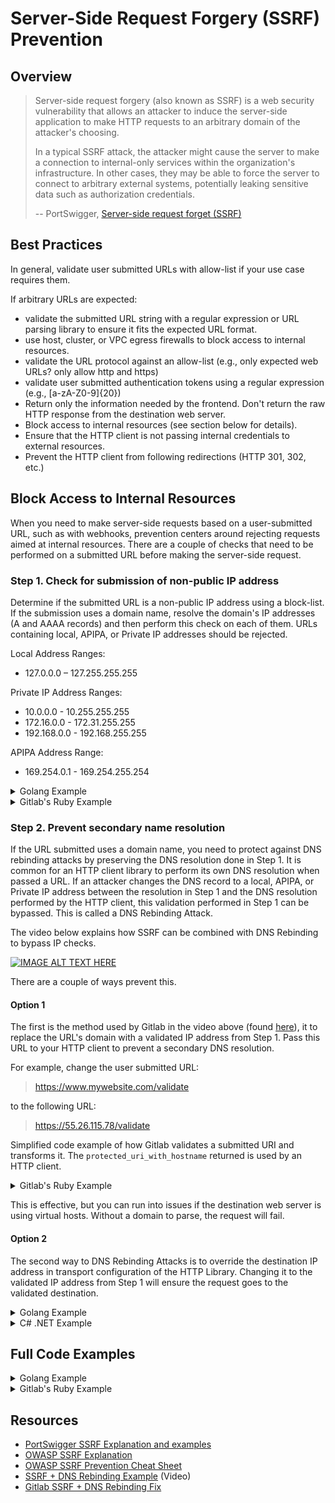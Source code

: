 # Server-Side Request Forgery (SSRF) Prevention

## Overview

> Server-side request forgery (also known as SSRF) is a web security vulnerability that allows an attacker to induce the server-side application to make HTTP requests to an arbitrary domain of the attacker's choosing.
>
> In a typical SSRF attack, the attacker might cause the server to make a connection to internal-only services within the organization's infrastructure. In other cases, they may be able to force the server to connect to arbitrary external systems, potentially leaking sensitive data such as authorization credentials.
>
> -- PortSwigger, [Server-side request forget (SSRF)](https://portswigger.net/web-security/ssrf)

## Best Practices

In general, validate user submitted URLs with allow-list if your use case requires them.

If arbitrary URLs are expected:

- validate the submitted URL string with a regular expression or URL parsing library to ensure it fits the expected URL format.
- use host, cluster, or VPC egress firewalls to block access to internal resources.
- validate the URL protocol against an allow-list (e.g., only expected web URLs? only allow http and https)
- validate user submitted authentication tokens using a regular expression (e.g., [a-zA-Z0-9]{20})
- Return only the information needed by the frontend. Don't return the raw HTTP response from the destination web server.
- Block access to internal resources (see section below for details).
- Ensure that the HTTP client is not passing internal credentials to external resources.
- Prevent the HTTP client from following redirections (HTTP 301, 302, etc.)

## Block Access to Internal Resources

When you need to make server-side requests based on a user-submitted URL, such as with webhooks, prevention centers around rejecting requests aimed at internal resources. There are a couple of checks that need to be performed on a submitted URL before making the server-side request.

### Step 1. Check for submission of non-public IP address

Determine if the submitted URL is a non-public IP address using a block-list. If the submission uses a domain name, resolve the domain's IP addresses (A and AAAA records) and then perform this check on each of them. URLs containing local, APIPA, or Private IP addresses should be rejected.

Local Address Ranges:

- 127.0.0.0 – 127.255.255.255

Private IP Address Ranges:

- 10.0.0.0 - 10.255.255.255
- 172.16.0.0 - 172.31.255.255
- 192.168.0.0 - 192.168.255.255

APIPA Address Range:

- 169.254.0.1 - 169.254.255.254

<details>
  <summary>Golang Example</summary>
  
  ```go
func validateIPs(ips []net.IP) (bool, error) {
    if len(ips) == 0 {
        return false, errors.New("IP not found")
    }

    for _, ip := range ips {
        if ip.To16() == nil && ip.To4() == nil {
        log.Errorf("IP: %v is not valid", ip)
        return false, errors.New("IP is not valid")
        }
        // IsPrivate reports whether ip is a private address, according to
        // RFC 1918 (IPv4 addresses) and RFC 4193 (IPv6 addresses).
        if ip.IsPrivate() {
        log.Errorf("IP address: %v is a private address", ip)
        return false, errors.New("IP address is a private address")
        }
        // checks Local Address Range of 127.0.0.0 - 127.255.255.255
        if ip.IsLoopback() {
        log.Errorf("IP address: %v is a local address", ip)
        return false, errors.New("IP address is a local address")
        }
        // checks APIPA Address Range of 169.254.0.0 - 169.254.255.255
        if ip.IsLinkLocalUnicast() {
        log.Errorf("IP address: %v is a link-local unicast address", ip)
        return false, errors.New("IP address is a link-local unicast address")
        }
    }

    return true, nil
    }
  ```
</details>

<details>
  <summary>Gitlab's Ruby Example</summary>
  
  ```ruby
# Source: https://gitlab.com/gitlab-org/gitlab-foss/-/blob/eabd80f72f4f7d8e19b26526aa1f44c43d78e8b3/lib/gitlab/url_blocker.rb#L214-L240
def validate_localhost(addrs_info)
    local_ips = ["::", "0.0.0.0"]
    local_ips.concat(Socket.ip_address_list.map(&:ip_address))

    return if (local_ips & addrs_info.map(&:ip_address)).empty?

    raise BlockedUrlError, "Requests to localhost are not allowed"
end

def validate_loopback(addrs_info)
    return unless addrs_info.any? { |addr| addr.ipv4_loopback? || addr.ipv6_loopback? }

    raise BlockedUrlError, "Requests to loopback addresses are not allowed"
end

def validate_local_network(addrs_info)
    return unless addrs_info.any? { |addr| addr.ipv4_private? || addr.ipv6_sitelocal? || addr.ipv6_unique_local? }

    raise BlockedUrlError, "Requests to the local network are not allowed"
end

def validate_link_local(addrs_info)
    netmask = IPAddr.new('169.254.0.0/16')
    return unless addrs_info.any? { |addr| addr.ipv6_linklocal? || netmask.include?(addr.ip_address) }

    raise BlockedUrlError, "Requests to the link local network are not allowed"
end
  ```
</details>

### Step 2. Prevent secondary name resolution

If the URL submitted uses a domain name, you need to protect against DNS rebinding attacks by preserving the DNS resolution done in Step 1. It is common for an HTTP client library to perform its own DNS resolution when passed a URL. If an attacker changes the DNS record to a local, APIPA, or Private IP address between the resolution in Step 1 and the DNS resolution performed by the HTTP client, this validation performed in Step 1 can be bypassed. This is called a DNS Rebinding Attack.

The video below explains how SSRF can be combined with DNS Rebinding to bypass IP checks.

[![IMAGE ALT TEXT HERE](https://img.youtube.com/vi/R5WB8h7hkrU/0.jpg)](https://www.youtube.com/watch?v=R5WB8h7hkrU)

There are a couple of ways prevent this.

#### Option 1

The first is the method used by Gitlab in the video above (found [here](https://gitlab.com/gitlab-org/gitlab-foss/-/blob/eabd80f72f4f7d8e19b26526aa1f44c43d78e8b3/lib/gitlab/url_blocker.rb#L22)), it to replace the URL's domain with a validated IP address from Step 1. Pass this URL to your HTTP client to prevent a secondary DNS resolution.

For example, change the user submitted URL:

> https://www.mywebsite.com/validate

to the following URL:

> https://55.26.115.78/validate

Simplified code example of how Gitlab validates a submitted URI and transforms it. The `protected_uri_with_hostname` returned is used by an HTTP client.

<details>
  <summary>Gitlab's Ruby Example</summary>
  
  ```ruby
# Source: https://gitlab.com/gitlab-org/gitlab-foss/-/blob/eabd80f72f4f7d8e19b26526aa1f44c43d78e8b3/lib/gitlab/url_blocker.rb#L22
require 'ipaddress'

# Expects Addressable::URI
def validate_uri(uri)
    address_info = get_address_info(uri)
    ip_address = address_info.first&.ip_address
    # Replace domain with resolved IP address
    protected_uri_with_hostname = enforce_uri_hostname(ip_address, uri)
    protected_uri_with_hostname
end

def enforce_uri_hostname(ip_address, uri)
    return [uri, nil] unless ip_address && ip_address != uri.hostname
    new_uri = uri.dup
    new_uri.hostname = ip_address
    [new_uri, uri.hostname]
end

def get_address_info(uri)
    Addrinfo.getaddrinfo(uri.hostname, get_port(uri), nil, :STREAM).map do |addr|
        addr.ipv6_v4mapped? ? addr.ipv6_to_ipv4 : addr
    end
rescue SocketError
    raise BlockedUrlError, "Host cannot be resolved or invalid"
rescue ArgumentError => error
    raise unless error.message.include?('hostname too long')
    raise BlockedUrlError, "Host is too long (maximum is 1024 characters)"
end
  ```
</details>



This is effective, but you can run into issues if the destination web server is using virtual hosts. Without a domain to parse, the request will fail.

#### Option 2

The second way to DNS Rebinding Attacks is to override the destination IP address in transport configuration of the HTTP Library. Changing it to the validated IP address from Step 1 will ensure the request goes to the validated destination.

<details>
  <summary>Golang Example</summary>
  
  ```go
func sendGetRequest(webIP, host, scheme, path) (string, error) {
    dialer := &net.Dialer{
        Timeout:   10 * time.Second,
        KeepAlive: 10 * time.Second,
    }

    // provide a custom Transport.DialContext function
    // to force requests to use a specific destination IP address
    http.DefaultTransport.(*http.Transport).DialContext = func(ctx context.Context, network, addr string) (net.Conn, error) {
        port := ":80"
        if scheme == "https" {
            port = ":443"
        }

        addr = webIP + port
        return dialer.DialContext(ctx, network, addr)
    }

    webURL := scheme + "://" + host + path
    resp, err := http.Get(webURL)
    if err != nil {
        return "", fmt.Errorf("error when doing a GET request to publisher webURL [%s]: %v", webURL, err)
    }
}
  ```
</details>

<details>
  <summary>C# .NET Example</summary>
  
  ```c#
HttpWebRequest request = (HttpWebRequest)WebRequest.Create("https://1.2.3.4");
request.Host = "www.example.com";
var response = request.GetResponse();
  ```
</details>

## Full Code Examples

<details>
  <summary>Golang Example</summary>
  
  ```go
func executeWebhook(webUrl string) {
    u, err := url.Parse(webUrl)
    if err != nil {
        log.Errorf("error at parse url %v, err: %v", webUrl, err)
    } else {
        host := u.Hostname()
        ip, err := getIPAdress(host)
        if err == nil {
          res = h.sendGetRequest(ip.String(), host, u.Scheme, u.Path, 'WebHook')
        }
    }
}
 
// getIPAdress returns IP address from domain name if IP address is not in a restricted range
func getIPAdress(host string) (net.IP, error) {
  ips, err := net.LookupIP(host)
  if err != nil {
    log.Errorf("Error at IP lookUP: %v, err: %v", host, err)
    return nil, err
  }
 
  if valid, err := validateIPs(ips); !valid {
    return nil, err
  }
 
  return findIpv4(ips)
}
 
func validateIPs(ips []net.IP) (bool, error) {
  if len(ips) == 0 {
    return false, errors.New("IP not found")
  }
 
  for _, ip := range ips {
    if ip.To16() == nil && ip.To4() == nil {
      log.Errorf("IP: %v is not valid", ip)
      return false, errors.New("IP is not valid")
    }
    // IsPrivate reports whether ip is a private address, according to
    // RFC 1918 (IPv4 addresses) and RFC 4193 (IPv6 addresses).
    if ip.IsPrivate() {
      log.Errorf("IP address: %v is a private address", ip)
      return false, errors.New("IP address is a private address")
    }
    // checks Local Address Range of 127.0.0.0 - 127.255.255.255
    if ip.IsLoopback() {
      log.Errorf("IP address: %v is a local address", ip)
      return false, errors.New("IP address is a local address")
    }
    // checks APIPA Address Range of 169.254.0.0 - 169.254.255.255
    if ip.IsLinkLocalUnicast() {
      log.Errorf("IP address: %v is a link-local unicast address", ip)
      return false, errors.New("IP address is a link-local unicast address")
    }
  }
 
  return true, nil
}
 
// findIpv4 returns the first Ipv4 out of ips
func findIpv4(ips []net.IP) (net.IP, error) {
  for _, ip := range ips {
    if ipv4 := ip.To4(); ipv4 != nil {
      return ipv4, nil
    }
  }
  return nil, errors.New("no IPv4 found")
}
 
func sendGetRequest(webIP, host, scheme, path) (string, error) {
    dialer := &net.Dialer{
        Timeout:   10 * time.Second,
        KeepAlive: 10 * time.Second,
    }
 
    // provide a custom Transport.DialContext function
    // to force requests to use a specific destination IP address
    http.DefaultTransport.(*http.Transport).DialContext = func(ctx context.Context, network, addr string) (net.Conn, error) {
        port := ":80"
        if scheme == "https" {
            port = ":443"
        }
 
        addr = webIP + port
        return dialer.DialContext(ctx, network, addr)
    }
 
    webURL := scheme + "://" + host + path
    resp, err := http.Get(webURL)
    if err != nil {
        return "", fmt.Errorf("error when doing a GET request to publisher webURL [%s]: %v", webURL, err)
    }
}
  ```
</details>

<details>
  <summary>Gitlab's Ruby Example</summary>
  
  ```ruby
# Source: https://gitlab.com/gitlab-org/gitlab-foss/-/blob/eabd80f72f4f7d8e19b26526aa1f44c43d78e8b3/lib/gitlab/url_blocker.rb
require 'ipaddress'
 
# Expects Addressable::URI
def validate_uri(uri)
    address_info = get_address_info(uri)
    ip_address = address_info.first&.ip_address
    # Replace domain with resolved IP address    
    protected_uri_with_hostname = enforce_uri_hostname(ip_address, uri)
    # Verify that the resolved IP address is not localhost, loopback, private, or link local
    validate_localhost(address_info)
    validate_loopback(address_info)
    validate_local_network(address_info)
    validate_link_local(address_info)
    protected_uri_with_hostname
end  
 
def validate_localhost(addrs_info)
    local_ips = ["::", "0.0.0.0"]
    local_ips.concat(Socket.ip_address_list.map(&:ip_address))
 
    return if (local_ips & addrs_info.map(&:ip_address)).empty?
 
    raise BlockedUrlError, "Requests to localhost are not allowed"
end
 
def validate_loopback(addrs_info)
    return unless addrs_info.any? { |addr| addr.ipv4_loopback? || addr.ipv6_loopback? }
 
    raise BlockedUrlError, "Requests to loopback addresses are not allowed"
end
 
def validate_local_network(addrs_info)
    return unless addrs_info.any? { |addr| addr.ipv4_private? || addr.ipv6_sitelocal? || addr.ipv6_unique_local? }
 
    raise BlockedUrlError, "Requests to the local network are not allowed"
end
 
def validate_link_local(addrs_info)
    netmask = IPAddr.new('169.254.0.0/16')
    return unless addrs_info.any? { |addr| addr.ipv6_linklocal? || netmask.include?(addr.ip_address) }
 
    raise BlockedUrlError, "Requests to the link local network are not allowed"
end  def enforce_uri_hostname(ip_address, uri)
    return [uri, nil] unless ip_address && ip_address != uri.hostname
    new_uri = uri.dup
    new_uri.hostname = ip_address
    [new_uri, uri.hostname]
end
 
def get_address_info(uri)
    Addrinfo.getaddrinfo(uri.hostname, get_port(uri), nil, :STREAM).map do |addr|
        addr.ipv6_v4mapped? ? addr.ipv6_to_ipv4 : addr
    end
rescue SocketError
    raise BlockedUrlError, "Host cannot be resolved or invalid"
rescue ArgumentError => error
    raise unless error.message.include?('hostname too long')
    raise BlockedUrlError, "Host is too long (maximum is 1024 characters)"
end
  ```
</details>

## Resources

* [PortSwigger SSRF Explanation and examples](https://portswigger.net/web-security/ssrf)
* [OWASP SSRF Explanation](https://owasp.org/www-community/attacks/Server_Side_Request_Forgery)
* [OWASP SSRF Prevention Cheat Sheet](https://cheatsheetseries.owasp.org/cheatsheets/Server_Side_Request_Forgery_Prevention_Cheat_Sheet.html)
* [SSRF + DNS Rebinding Example](https://www.youtube.com/watch?v=R5WB8h7hkrU) (Video)
* [Gitlab SSRF + DNS Rebinding Fix](https://gitlab.com/gitlab-org/gitlab-foss/-/blob/eabd80f72f4f7d8e19b26526aa1f44c43d78e8b3/lib/gitlab/url_blocker.rb#L22)
